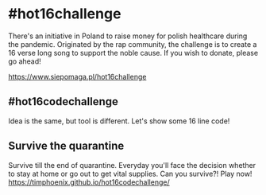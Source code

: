 # #hot16challenge
There's an initiative in Poland to raise money for polish healthcare during the pandemic. Originated by the rap community, the challenge is to create a 16 verse long song to support the noble cause. If you wish to donate, please go ahead!

https://www.siepomaga.pl/hot16challenge

## #hot16codechallenge
Idea is the same, but tool is different. Let's show some 16 line code!

## Survive the quarantine
Survive till the end of quarantine.
Everyday you'll face the decision whether to stay at home or go out to get vital supplies. Can you survive?! Play now! https://timphoenix.github.io/hot16codechallenge/